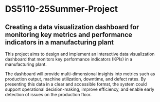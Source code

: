 # DS5110-25Summer-Project

## Creating a data visualization dashboard for monitoring key metrics and performance indicators in a manufacturing plant

This project aims to design and implement an interactive data visualization dashboard that monitors key performance indicators (KPIs) in a manufacturing plant. 

The dashboard will provide multi-dimensional insights into metrics such as production output, machine utilization, downtime, and defect rates. By presenting this data in a clear and accessible format, the system could support operational decision-making, improve efficiency, and enable early detection of issues on the production floor.
